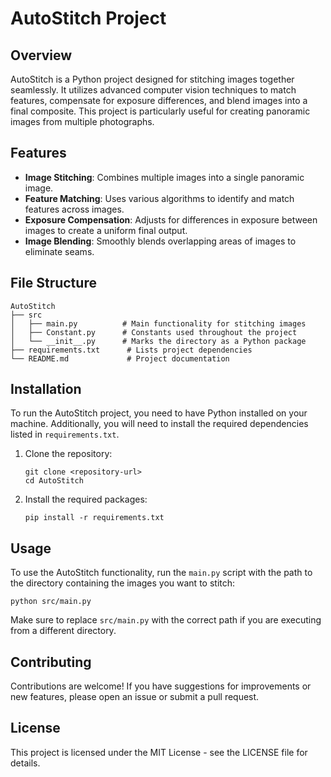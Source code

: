 # AutoStitch Project

## Overview
AutoStitch is a Python project designed for stitching images together seamlessly. It utilizes advanced computer vision techniques to match features, compensate for exposure differences, and blend images into a final composite. This project is particularly useful for creating panoramic images from multiple photographs.

## Features
- **Image Stitching**: Combines multiple images into a single panoramic image.
- **Feature Matching**: Uses various algorithms to identify and match features across images.
- **Exposure Compensation**: Adjusts for differences in exposure between images to create a uniform final output.
- **Image Blending**: Smoothly blends overlapping areas of images to eliminate seams.

## File Structure
```
AutoStitch
├── src
│   ├── main.py          # Main functionality for stitching images
│   ├── Constant.py      # Constants used throughout the project
│   └── __init__.py      # Marks the directory as a Python package
├── requirements.txt      # Lists project dependencies
└── README.md             # Project documentation
```

## Installation
To run the AutoStitch project, you need to have Python installed on your machine. Additionally, you will need to install the required dependencies listed in `requirements.txt`.

1. Clone the repository:
   ```
   git clone <repository-url>
   cd AutoStitch
   ```

2. Install the required packages:
   ```
   pip install -r requirements.txt
   ```

## Usage
To use the AutoStitch functionality, run the `main.py` script with the path to the directory containing the images you want to stitch:

```
python src/main.py
```

Make sure to replace `src/main.py` with the correct path if you are executing from a different directory.

## Contributing
Contributions are welcome! If you have suggestions for improvements or new features, please open an issue or submit a pull request.

## License
This project is licensed under the MIT License - see the LICENSE file for details.
